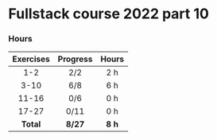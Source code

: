 # Fullstack course 2022 part 10

### Hours

| Exercises | Progress |  Hours  |
| :-------: | :------: | :-----: |
|    1-2    |   2/2    |   2 h   |
|   3-10    |   6/8    |   6 h   |
|   11-16   |   0/6    |   0 h   |
|   17-27   |   0/11   |   0 h   |
| **Total** | **8/27** | **8 h** |
